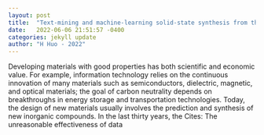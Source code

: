 ```yaml
---
layout: post
title:  "Text-mining and machine-learning solid-state synthesis from the scientific literature"
date:   2022-06-06 21:51:57 -0400
categories: jekyll update
author: "H Huo - 2022"
---
```

Developing materials with good properties has both scientific and economic value. For example, information technology relies on the continuous innovation of many materials such as semiconductors, dielectric, magnetic, and optical materials; the goal of carbon neutrality depends on breakthroughs in energy storage and transportation technologies. Today, the design of new materials usually involves the prediction and synthesis of new inorganic compounds. In the last thirty years, the  Cites: The unreasonable effectiveness of data